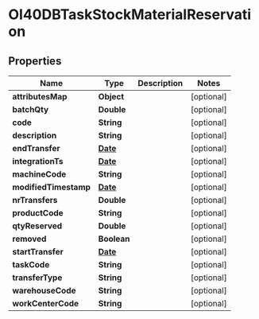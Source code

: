 
# OI40DBTaskStockMaterialReservation

## Properties
Name | Type | Description | Notes
------------ | ------------- | ------------- | -------------
**attributesMap** | **Object** |  |  [optional]
**batchQty** | **Double** |  |  [optional]
**code** | **String** |  |  [optional]
**description** | **String** |  |  [optional]
**endTransfer** | [**Date**](Date.md) |  |  [optional]
**integrationTs** | [**Date**](Date.md) |  |  [optional]
**machineCode** | **String** |  |  [optional]
**modifiedTimestamp** | [**Date**](Date.md) |  |  [optional]
**nrTransfers** | **Double** |  |  [optional]
**productCode** | **String** |  |  [optional]
**qtyReserved** | **Double** |  |  [optional]
**removed** | **Boolean** |  |  [optional]
**startTransfer** | [**Date**](Date.md) |  |  [optional]
**taskCode** | **String** |  |  [optional]
**transferType** | **String** |  |  [optional]
**warehouseCode** | **String** |  |  [optional]
**workCenterCode** | **String** |  |  [optional]



